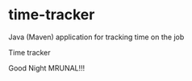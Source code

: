 # time-tracker
Java (Maven) application for tracking time on the job

Time tracker

Good Night MRUNAL!!!
